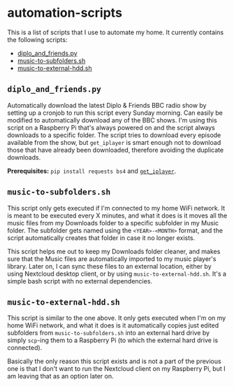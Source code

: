 # automation-scripts

This is a list of scripts that I use to automate my home. It currently contains the following scripts:

* [diplo_and_friends.py](#-diplo_and_friends-py-)
* [music-to-subfolders.sh](#-music-to-subfolders-sh-)
* [music-to-external-hdd.sh](#-music-to-external-hdd-sh-)

## `diplo_and_friends.py`

Automatically download the latest Diplo & Friends BBC radio show by setting up a cronjob to run this script every Sunday morning. Can easily be modified to automatically download any of the BBC shows. I'm using this script on a Raspberry Pi that's always powered on and the script always downloads to a specific folder. The script tries to download every episode available from the show, but `get_iplayer` is smart enough not to download those that have already been downloaded, therefore avoiding the duplicate downloads.

**Prerequisites:** `pip install requests bs4` and [`get_iplayer`](https://github.com/get-iplayer/get_iplayer).

## `music-to-subfolders.sh`

This script only gets executed if I'm connected to my home WiFi network. It is meant to be executed every X minutes, and what it does is it moves all the music files from my Downloads folder to a specific subfolder in my Music folder. The subfolder gets named using the `<YEAR>-<MONTH>` format, and the script automatically creates that folder in case it no longer exists.

This script helps me out to keep my Downloads folder cleaner, and makes sure that the Music files are automatically imported to my music player's library. Later on, I can sync these files to an external location, either by using Nextcloud desktop client, or by using `music-to-external-hdd.sh`. It's a simple bash script with no external dependencies.

## `music-to-external-hdd.sh`

This script is similar to the one above. It only gets executed when I'm on my home WiFi network, and what it does is it automatically copies just edited subfolders from `music-to-subfolders.sh` into an external hard drive by simply `scp`-ing them to a Raspberry Pi (to which the external hard drive is connected).

Basically the only reason this script exists and is not a part of the previous one is that I don't want to run the Nextcloud client on my Raspberry Pi, but I am leaving that as an option later on.
